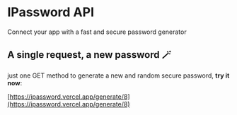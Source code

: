 # IPassword API
Connect your app with a fast and secure password generator

## A single request, a new password 🪄
just one GET method to generate a new and random secure password, **try it now**:

[https://ipassword.vercel.app/generate/8](https://ipassword.vercel.app/generate/8)
